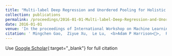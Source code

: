 ```yaml
---
title: "Multi-label Deep Regression and Unordered Pooling for Holistic Interstitial Lung Disease Pattern Detection"
collection: publications
permalink: /proceedings/2016-01-01-Multi-label-Deep-Regression-and-Unordered-Pooling-for-Holistic-Interstitial-Lung-Disease-Pattern-Detection
date: 2016-01-01
venue: 'In the proceedings of International Workshop on Machine Learning in Medical Imaging'
citation: ' Mingchen Gao,  Ziyue Xu,  Le Lu,  <b>Adam P Harrison<>,  Ronald M Summers,  Daniel J Mollura, &quot;Multi-label Deep Regression and Unordered Pooling for Holistic Interstitial Lung Disease Pattern Detection.&quot; In the proceedings of International Workshop on Machine Learning in Medical Imaging, 2016.'
---
```

Use [Google Scholar](https://scholar.google.com/scholar?q=Multi+label+Deep+Regression+and+Unordered+Pooling+for+Holistic+Interstitial+Lung+Disease+Pattern+Detection){:target="_blank"} for full citation